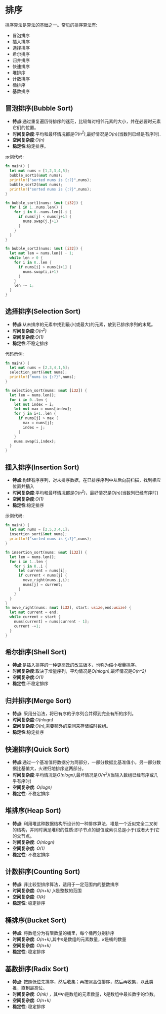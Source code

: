 # 排序

排序算法是算法的基础之一。常见的排序算法有:

- 冒泡排序
- 插入排序
- 选择排序
- 希尔排序
- 归并排序
- 快速排序
- 堆排序
- 计数排序
- 桶排序
- 基数排序

## 冒泡排序(Bubble Sort)

- **特点**:通过重复遍历待排序的迷茫，比较每对相邻元素的大小，并在必要时元素它们的位置。
- **时间复杂度**:平均和最坏情况都是*O(n<sup>2</sup>)*,最好情况是*O(n)*(当数列已经是有序时).
- **空间复杂度**:*O(n)*
- **稳定性**:稳定排序。

示例代码:

```rust
fn main() {
  let mut nums = [1,2,3,4,5];
  bubble_sort1(&mut nums);
  println!("sorted nums is {:?}",nums);
  bubble_sort2(&mut nums);
  println!("sorted nums is {:?}",nums);
}

fn bubble_sort1(nums: &mut [i32]) {
  for i in 1..nums.len() {
    for j in 0..nums.len()-i {
      if nums[j] < nums[j+1] {
        nums.swap(j,j+1)
      }
    }
  }
}

fn bubble_sort2(nums: &mut [i32]) {
  let mut len = nums.len() - 1;
  while len > 0 {
    for i in 0..len {
      if nums[i] > nums[i+1] {
        nums.swap(i,i+1)
      }
    }
    len -= 1;
  }
}
```

## 选择排序(Selection Sort)

- **特点**:从未排序的元素中找到最小(或最大)的元素，放到已排序序列的末尾。
- **时间复杂度**:*O(n<sup>2</sup>)*
- **空间复杂度**:*O(1)*
- **稳定性**:不稳定排序


代码示例:

```rust
fn main() {
  let mut nums = [2,3,4,1,5];
  selection_sort(&mut nums);
  println!("nums is {:?}",nums);
}

fn selection_sort(nums: &mut [i32]) {
  let len = nums.len();
  for i in 0..len {
    let mut index = i;
    let mut max = nums[index];
    for j in i+1..len {
      if nums[j] > max {
        max = nums[j];
        index = j;
      }
    }
    nums.swap(i,index);
  }
}
```

## 插入排序(Insertion Sort)

- **特点**:构建有序序列，对未排序数据，在已排序序列中从后向前扫描，找到相应位置并插入
- **时间复杂度**:平均和最坏情况都是*O(n<sup>2</sup>)*，最好情况是*O(n)*(当数列已经有序时)
- **空间复杂度**:*O(1)*
- **稳定性**:稳定排序

示例代码:

```rust
fn main() {
  let mut nums = [2,5,3,4,1];
  insertion_sort(&mut nums);
  println!("sorted nums is {:?}",nums);
}

fn insertion_sort(nums: &mut [i32]) {
  let len = nums.len();
  for i in 1..len {
    for j in 0..i {
      let current = nums[i];
      if current < nums[j] {
        move_right(nums,j,i);
        nums[j] = current;
      }
    }
  }
}
fn move_right(nums: &mut [i32], start: usize,end:usize) {
  let mut current = end;
  while current > start {
    nums[current] = nums[current - 1];
    current -=1;
  }
}
```

## 希尔排序(Shell Sort)

- **特点**:是插入排序的一种更高效的改进版本，也称为缩小增量排序。
- **时间复杂度**:取决于增量序列，平均情况是*O(nlogn)*,最坏情况是*O(n^2)*
- **空间复杂度**:*O(1)*
- **稳定性**:不稳定排序

## 归并排序(Merge Sort)

- **特点**: 采用分治法，将已有序的子序列合并得到完全有所的序列。
- **时间复杂度**:*O(nlogn)*
- **空间复杂度**:*O(n)*,需要额外的空间来存储临时数组。
- **稳定性**:稳定排序

## 快速排序(Quick Sort)

- **特点**:通过一个基准值将数据分为两部分，一部分数据比基准值小，另一部分数据比基值大，火递归地排序这两部分。
- **时间复杂度**:平均情况是*O(nlogn)*,最坏情况是*O(n<sup>2</sup>)*(当输入数组已经有序或几乎有序时)
- **空间复杂度**: *O(logn)* 
- **稳定性**: 不稳定排序

## 堆排序(Heap Sort)

- **特点**: 利用堆这种数据结构所设计的一种排序算法，堆是一个近似完全二叉树的结构，并同时满足堆积的性质:即子节点的键值或索引总是小于(或者大于)它的父节点。
- **时间复杂度**: *O(nlogn)* 
- **空间复杂度**: *O(1)* 
- **稳定性**: 不稳定排序

## 计数排序(Counting Sort)

- **特点**: 非比较型排序算法，适用于一定范围内的整数排序
- **时间复杂度**: *O(n+k)* ,k是整数的范围
- **空间复杂度**: *O(k)* 
- **稳定性**: 稳定排序

## 桶排序(Bucket Sort)

- **特点**: 将数组分为有限数量的桶里，每个桶再分别排序
- **时间复杂度**: *O(n+k)*,其中*n*是数组的元素数量，*k*是桶的数量
- **空间复杂度**: *O(n+k)* 
- **稳定性**: 稳定排序

## 基数排序(Radix Sort)

- **特点**: 按照低位先排序，然后收集；再按照高位排序，然后再收集，以此类推，直到最高位。
- **时间复杂度**: *O(nk)* ，其中*n*是数组的元素数量，*k*是数组中最长数字的位数。
- **空间复杂度**: *O(n+k)* 
- **稳定性**: 稳定排序

